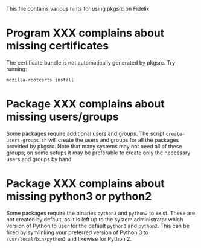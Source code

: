 This file contains various hints for using pkgsrc on Fidelix

# Program XXX complains about missing certificates

The certificate bundle is not automatically generated by pkgsrc. Try running:

    mozilla-rootcerts install

# Package XXX complains about missing users/groups

Some packages require additional users and groups. The script
`create-users-groups.sh` will create the users and groups for all the packages
provided by pkgsrc. Note that many systems may not need all of these groups; on
some setups it may be preferable to create only the necessary users and groups
by hand.

# Package XXX complains about missing python3 or python2

Some packages require the binaries `python3` and `python2` to exist. These are
not created by default, as it is left up to the system administrator which
version of Python to user for the default `python3` and `python2`. This can be
fixed by symlinking your preferred version of Python 3 to
`/usr/local/bin/python3` and likewise for Python 2.

